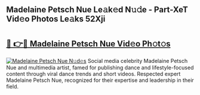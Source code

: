 ## Madelaine Petsch Nue Le𝚊k𝚎d N𝚞𝚍e - Part-XeT Vid𝚎o Photos Le𝚊ks 52Xji

# <h2><a href="http://fbanij.evod.top/?m=Madelaine+Petsch+Nue">🔗 👉🔴 Madelaine Petsch Nue Vid𝚎o Ph𝚘t𝚘s</a></h2>

[![Madelaine Petsch Nue N𝚞d𝚎s](https://i.imgur.com/8V9OHl7.gif)](http://fbanij.evod.top/?m=Madelaine+Petsch+Nue)
Social media celebrity Madelaine Petsch Nue and multimedia artist, famed for publishing dance and lifestyle-focused content through viral dance trends and short videos. Respected expert Madelaine Petsch Nue, recognized for their expertise and leadership in their field. 
